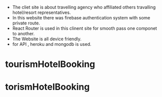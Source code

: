 * The cliet site is about travelling agency who affiliated others travalling hotel/resort representatives.
* In this website there was firebase authentication system with some private route.
* React Router is used in this clinent site for smooth pass one componet to another.
* The Website is all device friendly.
* for API , heroku and mongodb is used.
# tourismHotelBooking
# torismHotelBooking
